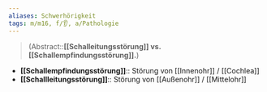 ```yaml
---
aliases: Schwerhörigkeit
tags: m/m16, f/👂, a/Pathologie
---
```

> (Abstract::**[[Schalleitungsstörung]] vs. [[Schallempfindungsstörung]].**)
- **[[Schallempfindungsstörung]]**:: Störung von [[Innenohr]] / [[Cochlea]]
- **[[Schallleitungsstörung]]**:: Störung von [[Außenohr]] / [[Mittelohr]]